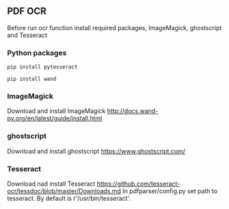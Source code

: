 ## PDF OCR
Before run ocr function install required packages, ImageMagick, ghostscript and Tesseract
### Python packages
```
pip install pytesseract
```
```
pip install wand
```
### ImageMagick
Download and install ImageMagick
http://docs.wand-py.org/en/latest/guide/install.html
### ghostscript
Download and install ghostscript
https://www.ghostscript.com/
### Tesseract
Download nad install Tesseract
https://github.com/tesseract-ocr/tessdoc/blob/master/Downloads.md
In pdfparser/config.py set path to tesseract. By default is r'/usr/bin/tesseract'.
